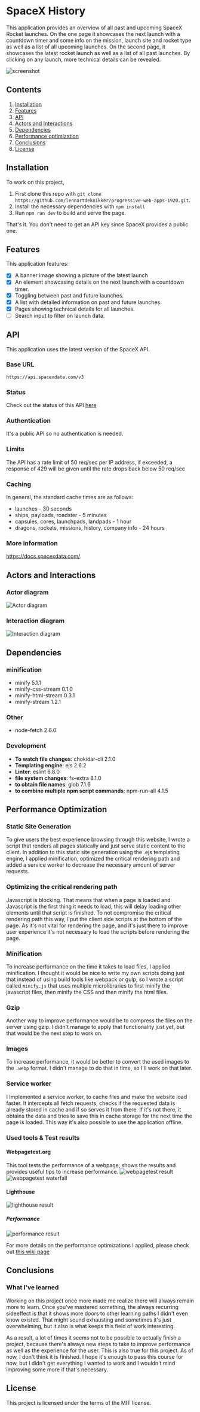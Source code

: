 # SpaceX History

This application provides an overview of all past and upcoming SpaceX Rocket launches. On the one page it showcases the next launch with a countdown timer and some info on the mission, launch site and rocket type as well as a list of all upcoming launches. On the second page, it showcases the latest rocket launch as well as a list of all past launches. By clicking on any launch, more technical details can be revealed.

![screenshot](./wiki-resources/screenshots/homepage.png)

## Contents
1. [Installation](#Installation)
2. [Features](#Features)
3. [API](#API)
4. [Actors and Interactions](#Actors-and-Interactions)
5. [Dependencies](#Dependencies)
6. [Performance optimization](#Performance-optimization)
7. [Conclusions](#Conclusions)
8. [License](#License)

## Installation
To work on this project, 
1. First clone this repo with `git clone https://github.com/lennartdeknikker/progressive-web-apps-1920.git`. 
2. Install the necessary dependencies with `npm install`
3. Run `npm run dev` to build and serve the page.

That's it. You don't need to get an API key since SpaceX provides a public one.

## Features
This application features:
* [x] A banner image showing a picture of the latest launch
* [x] An element showcasing details on the next launch with a countdown timer. 
* [x] Toggling between past and future launches.
* [x] A list with detailed information on past and future launches.
* [x] Pages showing technical details for all launches.
* [ ] Search input to filter on launch data.

## API
This application uses the latest version of the SpaceX API.
### Base URL
`https://api.spacexdata.com/v3`
### Status
Check out the status of this API [here](https://status.spacexdata.com/)
### Authentication
It's a public API so no authentication is needed.
### Limits
The API has a rate limit of 50 req/sec per IP address, if exceeded, a response of 429 will be given until the rate drops back below 50 req/sec
### Caching
In general, the standard cache times are as follows:
- launches - 30 seconds
- ships, payloads, roadster - 5 minutes
- capsules, cores, launchpads, landpads - 1 hour
- dragons, rockets, missions, history, company info - 24 hours
### More information
https://docs.spacexdata.com/

## Actors and Interactions
### Actor diagram
![Actor diagram](./wiki-resources/diagrams/actor.png)
### Interaction diagram
![Interaction diagram](./wiki-resources/diagrams/interaction.png)

## Dependencies
### minification
- minify 5.1.1
- minify-css-stream 0.1.0
- minify-html-stream 0.3.1
- minify-stream 1.2.1

### Other
- node-fetch 2.6.0

### Development
- **To watch file changes**: chokidar-cli 2.1.0
- **Templating engine**: ejs 2.6.2
- **Linter**: eslint 6.8.0
- **file system changes**: fs-extra 8.1.0
- **to obtain file names**: glob 7.1.6
- **to combine multiple npm script commands**: npm-run-all 4.1.5

## Performance Optimization

### Static Site Generation
To give users the best experience browsing through this website, I wrote a script that renders all pages statically and just serve static content to the client. In addition to this static site generation using the .ejs templating engine, I applied minification, optimized the critical rendering path and added a service worker to decrease the necessary amount of server requests.

### Optimizing the critical rendering path
Javascript is blocking. That means that when a page is loaded and Javascript is the first thing it needs to load, this will delay loading other elements until that script is finished. To not compromise the critical rendering path this way, I put the client side scripts at the bottom of the page. As it's not vital for rendering the page, and it's just there to improve user experience it's not necessary to load the scripts before rendering the page.

### Minification
To increase performance on the time it takes to load files, I applied minification. I thought it would be nice to write my own scripts doing just that instead of using build tools like webpack or gulp, so I wrote a script called `minify.js` that uses multiple microlibraries to first minify the javascript files, then minify the CSS and then minify the html files.

### Gzip
Another way to improve performance would be to compress the files on the server using gzip. I didn't manage to apply that functionality just yet, but that would be the next step to work on.

### Images
To increase performance, it would be better to convert the used images to the `.webp` format. I didn't manage to do that in time, so I'll work on that later.

### Service worker
I Implemented a service worker, to cache files and make the website load faster. It intercepts all fetch requests, checks if the requested data is already stored in cache and if so serves it from there. If it's not there, it obtains the data and tries to save this in cache storage for the next time the page is loaded. This way it's also possible to use the application offline.

### Used tools & Test results
#### Webpagetest.org
This tool tests the performance of a webpage, shows the results and provides useful tips to increase performance.
![webpagetest result](wiki-resources/audits/webpagetest-results.png)
![webpagetest waterfall](wiki-resources/audits/webpagetest-waterfall.png)

#### Lighthouse
![lighthouse result](wiki-resources/audits/lighthouse.png)
##### Performance
![performance result](wiki-resources/audits/performance.png)

For more details on the performance optimizations I applied, please check out [this wiki page]()

## Conclusions
### What I've learned
Working on this project once more made me realize there will always remain more to learn. Once you've mastered something, the always recurring sideeffect is that it shows more doors to other learning paths I didn't even know existed. That might sound exhausting and sometimes it's just overwhelming, but it also is what keeps this field of work interesting. 

As a result, a lot of times it seems not to be possible to actually finish a project, because there's always new steps to take to improve performance as well as the experience for the user. This is also true for this project. As of now, I don't think it is finished. I hope it's enough to pass this course for now, but I didn't get everything I wanted to work and I wouldn't mind improving some more if that's necessary.



## License
This project is licensed under the terms of the MIT license.
